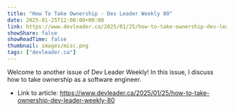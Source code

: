 ```yaml
---
title: "How To Take Ownership - Dev Leader Weekly 80"
date: 2025-01-25T12:00:00+00:00
link: https://www.devleader.ca/2025/01/25/how-to-take-ownership-dev-leader-weekly-80
showShare: false
showReadTime: false
thumbnail: images/misc.png
tags: ["devleader.ca"]
---
```

Welcome to another issue of Dev Leader Weekly! In this issue, I discuss how to take ownership as a software engineer.

- Link to article: https://www.devleader.ca/2025/01/25/how-to-take-ownership-dev-leader-weekly-80